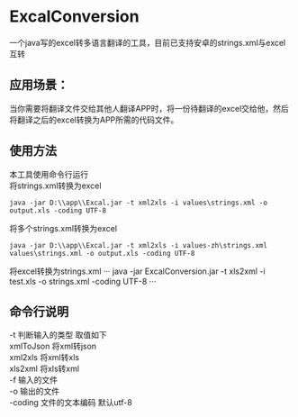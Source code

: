 # ExcalConversion
一个java写的excel转多语言翻译的工具，目前已支持安卓的strings.xml与excel互转
## 应用场景：
当你需要将翻译文件交给其他人翻译APP时，将一份待翻译的excel交给他，然后将翻译之后的excel转换为APP所需的代码文件。  

## 使用方法
本工具使用命令行运行  
将strings.xml转换为excel
```
java -jar D:\\app\\Excal.jar -t xml2xls -i values\strings.xml -o output.xls -coding UTF-8
```
  
将多个strings.xml转换为excel
```
java -jar D:\\app\\Excal.jar -t xml2xls -i values-zh\strings.xml values\strings.xml -o output.xls -coding UTF-8
```
  
将excel转换为strings.xml
···
java -jar ExcalConversion.jar -t xls2xml -i test.xls -o strings.xml -coding UTF-8
···

## 命令行说明  
  -t 判断输入的类型 取值如下  
    xmlToJson 将xml转json  
    xml2xls 将xml转xls  
    xls2xml 将xls转xml  
 -f 输入的文件  
 -o 输出的文件  
 -coding 文件的文本编码 默认utf-8  
 
